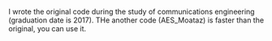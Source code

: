 I wrote the original code during the study of communications engineering (graduation date is 2017).
THe another code (AES_Moataz) is faster than the original, you can use it.
